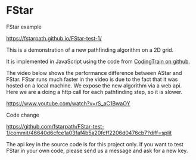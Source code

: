 # FStar

FStar example

https://fstarpath.github.io/FStar-test-1/


This is a demonstration of a new pathfinding algorithm on a 2D grid. 

It is implemented in JavaScript using the code from <a href="https://github.com/CodingTrain/AStar"> CodingTrain on github</a>.
  
The video below shows the performance difference between AStar and FStar. FStar runs much faster in the video is due to the fact that it was hosted on a local machine. We expose the new algorithm via a web api. Here we are a doing a http call for each pathfinding step, so it is slower.

https://www.youtube.com/watch?v=rS_aC1BwaOY

Code change

https://github.com/fstarpath/FStar-test-1/commit/46640d6cfce1a03faf4b5a20fcff2206d0476cb7?diff=split


The api key in the source code is for this project only. If you want to test FStar in your own code, please send us a message and ask for a new key.


